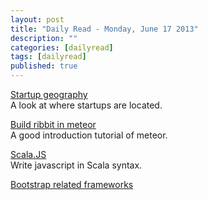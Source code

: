 ```yaml
---
layout: post
title: "Daily Read - Monday, June 17 2013"
description: ""
categories: [dailyread]
tags: [dailyread]
published: true
---
```

[Startup geography](http://www.theatlanticcities.com/jobs-and-economy/2013/06/new-global-start-cities/5144/)  
A look at where startups are located.

<!--break-->

[Build ribbit in meteor](net.tutsplus.com/tutorials/javascript-ajax/building-ribbit-in-meteor/)  
A good introduction tutorial of meteor.

[Scala.JS](https://github.com/lampepfl/scala-js)  
Write javascript in Scala syntax.

[Bootstrap related frameworks](http://www.sitepoint.com/top-10-front-end-development-frameworks)



